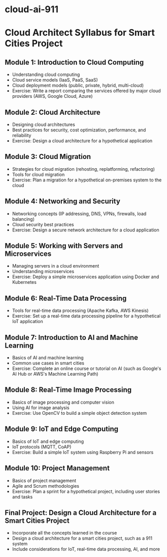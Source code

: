 # cloud-ai-911

# Cloud Architect Syllabus for Smart Cities Project

## Module 1: Introduction to Cloud Computing
- Understanding cloud computing
- Cloud service models (IaaS, PaaS, SaaS)
- Cloud deployment models (public, private, hybrid, multi-cloud)
- Exercise: Write a report comparing the services offered by major cloud providers (AWS, Google Cloud, Azure)

## Module 2: Cloud Architecture
- Designing cloud architectures
- Best practices for security, cost optimization, performance, and reliability
- Exercise: Design a cloud architecture for a hypothetical application

## Module 3: Cloud Migration
- Strategies for cloud migration (rehosting, replatforming, refactoring)
- Tools for cloud migration
- Exercise: Plan a migration for a hypothetical on-premises system to the cloud

## Module 4: Networking and Security
- Networking concepts (IP addressing, DNS, VPNs, firewalls, load balancing)
- Cloud security best practices
- Exercise: Design a secure network architecture for a cloud application

## Module 5: Working with Servers and Microservices
- Managing servers in a cloud environment
- Understanding microservices
- Exercise: Deploy a simple microservices application using Docker and Kubernetes

## Module 6: Real-Time Data Processing
- Tools for real-time data processing (Apache Kafka, AWS Kinesis)
- Exercise: Set up a real-time data processing pipeline for a hypothetical IoT application

## Module 7: Introduction to AI and Machine Learning
- Basics of AI and machine learning
- Common use cases in smart cities
- Exercise: Complete an online course or tutorial on AI (such as Google's AI Hub or AWS's Machine Learning Path)

## Module 8: Real-Time Image Processing
- Basics of image processing and computer vision
- Using AI for image analysis
- Exercise: Use OpenCV to build a simple object detection system

## Module 9: IoT and Edge Computing
- Basics of IoT and edge computing
- IoT protocols (MQTT, CoAP)
- Exercise: Build a simple IoT system using Raspberry Pi and sensors

## Module 10: Project Management
- Basics of project management
- Agile and Scrum methodologies
- Exercise: Plan a sprint for a hypothetical project, including user stories and tasks

## Final Project: Design a Cloud Architecture for a Smart Cities Project
- Incorporate all the concepts learned in the course
- Design a cloud architecture for a smart cities project, such as a 911 system
- Include considerations for IoT, real-time data processing, AI, and more
